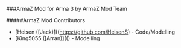 ###ArmaZ Mod for Arma 3 by ArmaZ Mod Team

#####ArmaZ Mod Contributors
* [Heisen ([Jack)]((https://github.com/HeisenS) - Code/Modelling
* [King5055 ([Arran)](() - Modelling



